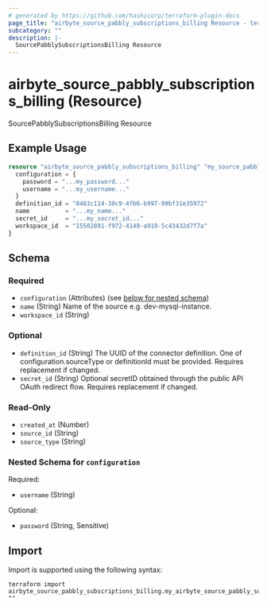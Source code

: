 ```yaml
---
# generated by https://github.com/hashicorp/terraform-plugin-docs
page_title: "airbyte_source_pabbly_subscriptions_billing Resource - terraform-provider-airbyte"
subcategory: ""
description: |-
  SourcePabblySubscriptionsBilling Resource
---
```


# airbyte_source_pabbly_subscriptions_billing (Resource)

SourcePabblySubscriptionsBilling Resource

## Example Usage

```terraform
resource "airbyte_source_pabbly_subscriptions_billing" "my_source_pabblysubscriptionsbilling" {
  configuration = {
    password = "...my_password..."
    username = "...my_username..."
  }
  definition_id = "8483c114-30c9-4fb6-b997-99bf31e35972"
  name          = "...my_name..."
  secret_id     = "...my_secret_id..."
  workspace_id  = "15502891-f972-4140-a919-5c43432d7f7a"
}
```

<!-- schema generated by tfplugindocs -->
## Schema

### Required

- `configuration` (Attributes) (see [below for nested schema](#nestedatt--configuration))
- `name` (String) Name of the source e.g. dev-mysql-instance.
- `workspace_id` (String)

### Optional

- `definition_id` (String) The UUID of the connector definition. One of configuration.sourceType or definitionId must be provided. Requires replacement if changed.
- `secret_id` (String) Optional secretID obtained through the public API OAuth redirect flow. Requires replacement if changed.

### Read-Only

- `created_at` (Number)
- `source_id` (String)
- `source_type` (String)

<a id="nestedatt--configuration"></a>
### Nested Schema for `configuration`

Required:

- `username` (String)

Optional:

- `password` (String, Sensitive)

## Import

Import is supported using the following syntax:

```shell
terraform import airbyte_source_pabbly_subscriptions_billing.my_airbyte_source_pabbly_subscriptions_billing ""
```
